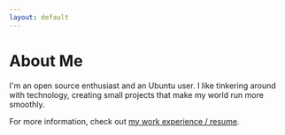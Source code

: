 ```yaml
---
layout: default
---
```

# About Me

I'm an open source enthusiast and an Ubuntu user. I like tinkering around with technology,
creating small projects that make my world run more smoothly. 

For more information, check out [my work experience / resume](/pages/resume.html).
